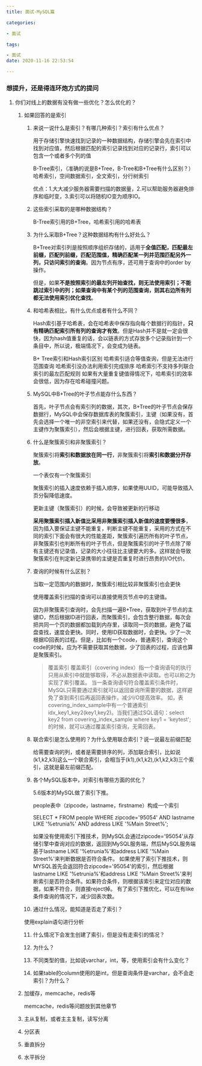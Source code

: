 ```yaml
---
title: 面试-MySQL篇

categories: 

- 面试

tags: 

- 面试
date: 2020-11-16 22:53:54

---
```


### 想提升，还是得连环炮方式的提问

1. 你们对线上的数据有没有做一些优化？怎么优化的？

   1. 如果回答的是索引

      1. 来说一说什么是索引？有哪几种索引？索引有什么优点？

         用于存储引擎快速找到记录的一种数据结构，存储引擎会先在索引中找到对应值，然后根据匹配的索引记录找到对应的记录行，索引可以包含一个或者多个列的值

         B-Tree索引，（准确的说是B+Tree，B-Tree和B+Tree有什么区别？）哈希索引，空间数据索引，全文索引，分行树索引

         优点：1.大大减少服务器需要扫描的数据量，2.可以帮助服务器避免排序和临时变，3.索引可以将随机IO变为顺序IO。

      2. 这些索引采取的是哪种数据结构？

         B-Tree索引用的B+Tree，哈希索引用的哈希表

      3. 为什么采取B+Tree？这种数据结构有什么好处么？

         B+Tree对索引列是按照顺序组织存储的，适用于**全值匹配，匹配最左前缀，匹配列前缀，匹配范围值，精确匹配某一列并范围匹配另外一列，只访问索引的查询**。因为节点有序，还可用于查询中的order by操作。

         但是，如果**不是按照索引的最左列开始查找，则无法使用索引；不能跳过索引中的列；如果查询中有某个列的范围查询，则其右边所有列都无法使用索引优化查找**。

      4. 和哈希表相比，有什么优点或者有什么不同？

         Hash索引基于哈希表，会在哈希表中保存指向每个数据行的指针，**只有精确匹配索引所有列的查询才有效**。但是Hash并不是就一定会很快，因为hash值重复的话，会以链表的方式存放多个记录指针到一个条目中，所以说，极端情况下，会变成为链表。

         B+ Tree索引和Hash索引区别 哈希索引适合等值查询，但是无法进行范围查询 哈希索引没办法利用索引完成排序 哈希索引不支持多列联合索引的最左匹配规则 如果有大量重复键值得情况下，哈希索引的效率会很低，因为存在哈希碰撞问题。

      5. MySQL中B+Tree的叶子节点能存什么东西？

         首先，叶子节点会有索引列的数据，其次，B+Tree的叶子节点会保存数据行，MySQL中会保存数据库表的聚簇索引，主键（如果没有，首先会选择一个唯一的非空索引来代替，如果还没有，会隐式定义一个主键作为聚簇索引），然后会根据主键，进行回表，获取所需数据。

      6. 什么是聚簇索引和非聚簇索引？

         聚簇索引将**索引和数据放在同一行**，非聚簇索引将**索引和数据分开存放**。

         一个表仅有一个聚簇索引

         聚簇索引的插入速度依赖于插入顺序，如果使用UUID，可能导致插入页分裂降低速度。

         更新主键（聚簇索引）的时候，会导致被更新的行移动

         **采用聚簇索引插入新值比采用非聚簇索引插入新值的速度要慢很多**，因为插入要保证主键不能重复，判断主键不能重复，采用的方式在不同的索引下面会有很大的性能差距，聚簇索引遍历所有的叶子节点，非聚簇索引也判断所有的叶子节点，但是聚簇索引的叶子节点除了带有主键还有记录值，记录的大小往往比主键要大的多。这样就会导致聚簇索引在判定新记录携带的主键是否重复时进行昂贵的I/O代价。

      7. 查询的时候有什么区别？

         当取一定范围内的数据时，聚簇索引相比较非聚簇索引也会更快

         使用覆盖索引扫描的查询可以直接使用页节点中的主键值。

         因为非聚簇索引查询时，会先扫描一遍B+Tree，获取到叶子节点的主键ID，然后根据ID进行回表，而聚簇索引，会包含整行数据，每次会把共同一个页的数据都加载到内存里，读取同一页的数据，避免了磁盘查找，速度会更快。同时，使用ID获取数据时，会更快。少了一次根据ID回表的过程。但是，比如有一个code，普通索引，查询这个code的时候，应为不需要获取其他数据，少了回表的过程，应该也算是聚簇索引。

         > 覆盖索引 覆盖索引（covering index）指一个查询语句的执行只用从索引中就能够取得，不必从数据表中读取。也可以称之为实现了索引覆盖。 当一条查询语句符合覆盖索引条件时，MySQL只需要通过索引就可以返回查询所需要的数据，这样避免了查到索引后再返回表操作，减少I/O提高效率。 如，表covering_index_sample中有一个普通索引 idx_key1_key2(key1,key2)。当我们通过SQL语句：select key2 from covering_index_sample where key1 = 'keytest';的时候，就可以通过覆盖索引查询，无需回表。

         

      8. 联合索引是怎么使用的？为什么使用联合索引？说一说最左前缀匹配

         给需要查询的列，或者是需要排序的列，添加联合索引，比如说(k1,k2,k3)这么一个联合索引，会相当于(k1),(k1,k2),(k1,k2,k3)三个索引，这就是最左前缀匹配。

      9. 各个MySQL版本中，对索引有哪些方面的优化？
   
         5.6版本的MySQL做了索引下推。
   
         people表中（zipcode，lastname，firstname）构成一个索引
   
         SELECT * FROM people WHERE zipcode='95054' AND lastname LIKE '%etrunia%' AND address LIKE '%Main Street%';
   
         如果没有使用索引下推技术，则MySQL会通过zipcode='95054'从存储引擎中查询对应的数据，返回到MySQL服务端，然后MySQL服务端基于lastname LIKE '%etrunia%'和address LIKE '%Main Street%'来判断数据是否符合条件。 如果使用了索引下推技术，则MYSQL首先会返回符合zipcode='95054'的索引，然后根据lastname LIKE '%etrunia%'和address LIKE '%Main Street%'来判断索引是否符合条件。如果符合条件，则根据该索引来定位对应的数据，如果不符合，则直接reject掉。 有了索引下推优化，可以在有like条件查询的情况下，减少回表次数。
   
      10. 通过什么情况，能知道是否走了索引？
   
         使用explain语句进行分析
   
      11. 什么情况下会发生创建了索引，但是没有走索引的情况？
   
      12. 为什么？
   
      13. 不同类型的值，比如说varchar，int，等，使用索引会有什么变化？
   
      14. 如果table的column使用的是int，但是查询条件是varchar，会不会走索引？为什么？
   
   2. 加缓存，memcache，redis等
   
      memcache，redis等问题放到其他章节
   
   3. 主从复制，或者主主复制，读写分离
   
   4. 分区表
   
   5. 垂直拆分
   
   6. 水平拆分

